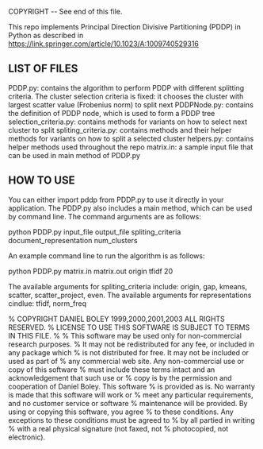 COPYRIGHT -- See end of this file.

This repo implements Principal Direction Divisive Partitioning (PDDP) in Python as described in 
https://link.springer.com/article/10.1023/A:1009740529316

LIST OF FILES
--------------------
PDDP.py: contains the algorithm to perform PDDP with different splitting criteria. The cluster selection criteria is fixed:
         it chooses the cluster with largest scatter value (Frobenius norm) to split next 
PDDPNode.py: contains the definition of PDDP node, which is used to form a PDDP tree
selection_criteria.py: contains methods for variants on how to select next cluster to split
spliting_criteria.py: contains methods and their helper methods for variants on how to split a selected cluster
helpers.py: contains helper methods used throughout the repo
matrix.in: a sample input file that can be used in main method of PDDP.py

HOW TO USE
--------------------
You can either import pddp from PDDP.py to use it directly in your application. The PDDP.py also includes a main method, which 
can be used by command line. The command arguments are as follows:

python PDDP.py input_file output_file spliting_criteria document_representation num_clusters

An example command line to run the algorithm is as follows:

python PDDP.py matrix.in matrix.out origin tfidf 20

The available arguments for spliting_criteria include: origin, gap, kmeans, scatter, scatter_project, even.
The available arguments for representations cindlue: tfidf, norm_freq


% COPYRIGHT DANIEL BOLEY 1999,2000,2001,2003 ALL RIGHTS RESERVED.
% LICENSE TO USE THIS SOFTWARE IS SUBJECT TO TERMS IN THIS FILE.
%
% This software may be used only for non-commercial research purposes.
% It may not be redistributed for any fee, or included in any package which
% is not distributed for free.  It may not be included or used as part of
% any commercial web site.  Any non-commercial use or copy of this software
% must include these terms intact and an acknowledgement that such use or
% copy is by the permission and cooperation of Daniel Boley.  This software
% is provided as is.  No warranty is made that this software will work or
% meet any particular requirements, and no customer service or software
% maintenance will be provided.  By using or copying this software, you agree
% to these conditions.  Any exceptions to these conditions must be agreed to
% by all partied in writing % with a real physical signature (not faxed, not
% photocopied, not electronic).

